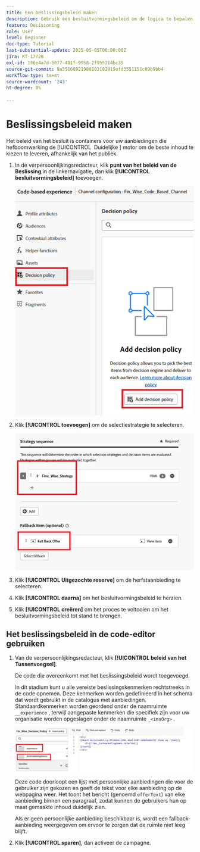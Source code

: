 ```yaml
---
title: Een beslissingsbeleid maken
description: Gebruik een besluitvormingsbeleid om de logica te bepalen die aanbiedingen aan een gebruiker tijdens verpersoonlijking worden geleverd.
feature: Decisioning
role: User
level: Beginner
doc-type: Tutorial
last-substantial-update: 2025-05-05T00:00:00Z
jira: KT-17728
exl-id: 186e4a7d-6077-401f-9958-2f955214bc35
source-git-commit: 9a35160921988103182815efd3551151c09b9bb4
workflow-type: tm+mt
source-wordcount: '243'
ht-degree: 0%

---
```


# Beslissingsbeleid maken

Het beleid van het besluit is containers voor uw aanbiedingen die hefboomwerking de [!UICONTROL &#x200B; Duidelijke &#x200B;] motor om de beste inhoud te kiezen te leveren, afhankelijk van het publiek.

1. In de verpersoonlijkingsredacteur, klik **punt van het beleid van de Beslissing** in de linkernavigatie, dan klik **[!UICONTROL besluitvormingsbeleid]** toevoegen.

   ![ creeer-besluit-beleid ](assets/decision-policy.png)

1. Klik **[!UICONTROL toevoegen]** om de selectiestrategie te selecteren.

   ![ besluit-beleid ](assets/decision-policy2.png)

1. Klik **[!UICONTROL Uitgezochte reserve]** om de herfstaanbieding te selecteren.
1. Klik **[!UICONTROL daarna]** om het besluitvormingsbeleid te herzien.
1. Klik **[!UICONTROL creëren]** om het proces te voltooien om het besluitvormingsbeleid tot stand te brengen.

## Het beslissingsbeleid in de code-editor gebruiken

1. Van de verpersoonlijkingsredacteur, klik **[!UICONTROL beleid van het Tussenvoegsel]**.

   De code die overeenkomt met het beslissingsbeleid wordt toegevoegd.

   In dit stadium kunt u alle vereiste beslissingskenmerken rechtstreeks in de code opnemen. Deze kenmerken worden gedefinieerd in het schema dat wordt gebruikt in de catalogus met aanbiedingen. Standaardkenmerken worden geordend onder de naamruimte `__experience` , terwijl aangepaste kenmerken die specifiek zijn voor uw organisatie worden opgeslagen onder de naamruimte `_<imsOrg>` .

   ![ using_decisions_polcy ](assets/Insert-policy.png)

   Deze code doorloopt een lijst met persoonlijke aanbiedingen die voor de gebruiker zijn gekozen en geeft de tekst voor elke aanbieding op de webpagina weer. Het toont het bericht (genoemd `offerText`) van elke aanbieding binnen een paragraaf, zodat kunnen de gebruikers hun op maat gemaakte inhoud duidelijk zien.

   Als er geen persoonlijke aanbieding beschikbaar is, wordt een fallback-aanbieding weergegeven om ervoor te zorgen dat de ruimte niet leeg blijft.

1. Klik **[!UICONTROL sparen]**, dan activeer de campagne.
